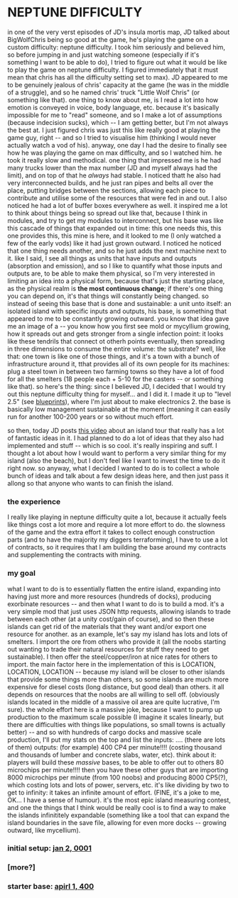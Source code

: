 # NEPTUNE DIFFICULTY

in one of the very verst episodes of JD's insula mortis map, JD talked about BigWolfChris being so good at the game, he's playing the game on a custom difficulty: neptune difficulty. I took him seriously and believed him, so before jumping in and just watching someone (especially if it's something I want to be able to do), I tried to figure out what it would be like to play the game on neptune difficulty. I figured immediately that it must mean that chris has all the difficulty setting set to max). JD appeared to me to be genuinely jealous of chris' capacity at the game (he was in the middle of a struggle), and so he named chris' truck "Little Wolf Chris" (or something like that).
  one thing to know about me, is I read a lot into how emotion is conveyed in voice, body language, etc. because it's basically impossible for me to "read" someone, and so I make a lot of assumptions (because indecision sucks), which -- I am getting better, but I'm not always the best at. I just figured chris was just this like really good at playing the game guy, right -- and so I tried to visualise him (thinking I would never actually watch a vod of his).
anyway, one day I had the desire to finally see how he was playing the game on max difficulty, and so I watched him. he took it really slow and methodical. one thing that impressed me is he had many trucks lower than the max number (JD and myself always had the limit), and on top of that he *always* had stable. I noticed thatt he also had very interconnected builds, and he just ran pipes and belts all over the place, putting bridges between the sections, allowing each piece to contribute and utilise some of the resources that were fed in and out. I also noticed he had a lot of buffer boxes everywhere as well.
  it inspired me a lot to think about things being so spread out like that, because I think in modules, and try to get my modules to interconnect, but his base was like this cascade of things that expanded out in time: this one needs this, this one provides this, this mine is here, and it looked to me (I only watched a few of the early vods) like it had just grown outward. I noticed he noticed that one thing needs another, and so he just adds the next machine next to it.
    like I said, I see all things as units that have inputs and outputs (absorption and emission), and so I like to quantify what those inputs and outputs are, to be able to make them physical, so I'm very interested in limiting an idea into a physical form, because that's just the starting place, as the physical realm is **the most continuous change**; if there's one thing you can depend on, it's that things will constantly being changed.
  so instead of seeing this base that is done and sustainable: a unit unto itself: an isolated island with specific inputs and outputs, his base, is something that appeared to me to be constantly growing outward.
    you know that idea gave me an image of a -- you know how you first see mold or mycyllium growing, how it spreads out and gets stronger from a single infection point: it looks like these tendrils that connect ot otherh points eventually, then spreading in three dimensions to consume the entire volume: the substrate? well, like that: one town is like one of those things, and it's a town with a bunch of infrastructure around it, tthat provides all of its own people for its machines: plug a steel town in between two farming towns so they have a lot of food for all the smelters (18 people each + 5-10 for the casters -- or something like that).
so here's the thing: since I believed JD, I decided that I would try out this neptune difficulty thing for myself... and I did it. I made it up to "level 2.5" (see [blueprints](TODO)), where I'm just about to make electronics 2. the base is basically low management sustainable at the moment (meaning it can easily run for another 100-200 years or so without much effort.

so then, today JD posts [this video](https://youtu.be/2CiX2Sow0rQ) about an island tour that really has a lot of fantastic ideas in it. I had planned to do a lot of ideas that they also had implemented and stuff -- which is so cool. it's really inspiring and suff. I thought a lot about how I would want to perform a very similar thing for my island (also the beach), but I don't feel like I want to invest the time to do it right now. so anyway, what I decided I wanted to do is to collect a whole bunch of ideas and talk about a few design ideas here, and then just pass it allong so that anyone who wants to can finish the island.

### the experience

I really like playing in neptune difficulty quite a lot, because it actually feels like things cost a lot more and require a lot more effort to do. the slowness of the game and the extra effort it takes to collect enough construction parts (and to have the majority my diggers terraforming), I have to use a lot of contracts, so it requires that I am building the base around my contracts and supplementing the contracts with mining.

### my goal

what I want to do is to essentially flatten the entire island, expanding into having just more and more resources (hundreds of docks), producing exorbinate resources -- and then what I want to do is to build a mod. it's a very simple mod that just uses JSON http requests, allowing islands to trade between each other (at a unity cost/gain of course), and so then these islands can get rid of the materials that they want and/or export one resource for another.
  as an example, let's say my island has lots and lots of smelters. I import the ore from others who provide it (all the noobs starting out wanting to trade their natural resources for stuff they need to get sustainable). I then offer the steel/copper/iron at nice rates for others to import.
  the main factor here in the implementation of this is LOCATION, LOCATION, LOCATION -- because my island will be closer to other islands that provide some things more than others, so some islands are much more expensive for diesel costs (long distance, but good deal) than others. it all depends on resources that the noobs are all willing to sell off. (obviously islands located in the middle of a massive oil area are quite lucrative, I'm sure).
the whole effort here is a massive joke, because I want to pump up production to the maximum scale possible (I imagine it scales linearly, but there are difficulties with things like populations, so small towns is actually better) -- and so with hundreds of cargo docks and massive scale production, I'll put my stats on the top and list the inputs: .... (there are lots of them) outputs: (for example) 400 CP4 per minute!!!! (costing thousand and thousands of lumber and concrete slabs, water, etc).
  think about it: players will build these *massive* bases, to be able to offer out to others 80 microchips per minute!!!! then you have these other guys that are importing 8000 microchips per minute (from 100 noobs) and producing 8000 CP5(?), which costing lots and lots of power, servers, etc. it's like dividing by two to get to infinity: it takes an infinite amount of effort. (FINE, it's a joke to me, OK... I have a sense of humour).
it's the most epic island measuring contest, and one the things that I think would be really cool is to find a way to make the islands infinititely expandable (something like a tool that can expand the island boundaries in the save file, allowing for even more docks -- growing outward, like mycellium).

### initial setup: [jan 2, 0001](/bnd-0001-02-01.save)
### [more?]
### starter base: [apirl 1, 400](/bnd-0400-01-04.save)
